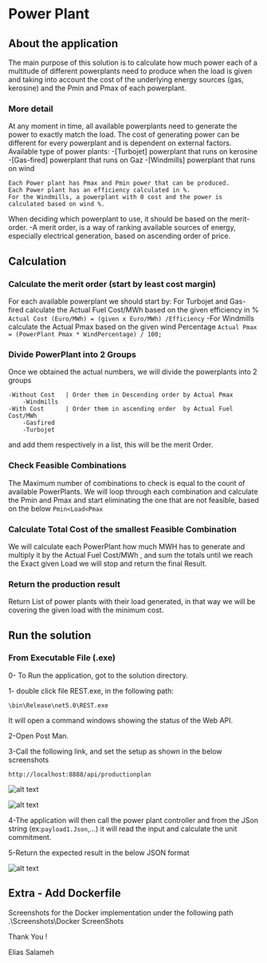 # Power Plant

## About the application
The main purpose of this solution is to calculate how much power each of a multitude of different powerplants need 
to produce when the load is given and taking into account the cost of the underlying energy sources (gas,  kerosine)
and the Pmin and Pmax of each powerplant.

### More detail
At any moment in time, all available powerplants need to generate the power to exactly match the load.
The cost of generating power can be different for every powerplant and is dependent on external factors.
Available type of power plants:
	-[Turbojet]  powerplant that runs on kerosine
	-[Gas-fired] powerplant that runs on Gaz
	-[Windmills] powerplant that runs on wind

	Each Power plant has Pmax and Pmin power that can be produced.
	Each Power plant has an efficiency calculated in %.
	For the Windmills, a powerplant with 0 cost and the power is calculated based on wind %.

When deciding which powerplant to use, it should be based on the merit-order.
	-A merit order, is a way of ranking available sources of energy, especially electrical generation, based on ascending order of price.

## Calculation

### Calculate the merit order (start by least cost margin)
For each available powerplant we should start by:
	For Turbojet and Gas-fired calculate the Actual Fuel Cost/MWh based on the given efficiency in %
		```
			Actual Cost (Euro/MWh) = (given x Euro/MWh) /Efficiency
	    ```
	-For Windmills calculate the Actual Pmax based on the given wind Percentage
	   	```
	    Actual Pmax = (PowerPlant Pmax * WindPercentage) / 100;
	    ```
### Divide PowerPlant into 2 Groups
Once we obtained the actual numbers, we will divide the powerplants into 2 groups

	-Without Cost   | Order them in Descending order by Actual Pmax
		-Windmills
	-With Cost      | Order them in ascending order  by Actual Fuel Cost/MWh
		-Gasfired
		-Turbojet
		
and add them respectively in a list, this will be the merit Order.

### Check Feasible Combinations
The Maximum number of combinations to check is equal to the count of available PowerPlants.
We will loop through each combination and calculate the Pmin and Pmax and start eliminating 
the one that are not feasible, based on the below 
    ```
    	  Pmin<Load<Pmax
    ```	
### Calculate Total Cost of the smallest Feasible Combination
We will calculate each PowerPlant how much MWH has to generate and multiply it by the Actual Fuel Cost/MWh , and sum the totals until we reach 
the Exact given Load we will stop and return the final Result.


### Return the production result
Return List of power plants with their load generated, in that way we will be covering the given load with the minimum cost.


## Run the solution

### From Executable File (.exe)
0- To Run the application, got to the solution directory.

1- double click file REST.exe, in the following path:
```
\bin\Release\net5.0\REST.exe
```

It will open a command windows showing the status of the Web API.

2-Open Post Man.

3-Call the following link, and set the setup as shown in the below screenshots
```
http://localhost:8888/api/productionplan
```

![alt text]()

![alt text]()

4-The application will then call the power plant controller and from the JSon string  (ex:`payload1.Json`,...) it will read the input and calculate the unit commitment.

5-Return the expected result in the below JSON format

![alt text]()

## Extra - Add Dockerfile
Screenshots for the Docker implementation under the following path .\Screenshots\Docker ScreenShots

Thank You !

Elias Salameh


